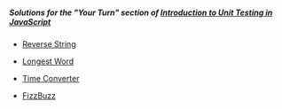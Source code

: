 ##### Solutions for the "Your Turn" section of [Introduction to Unit Testing in JavaScript](https://github.com/turingschool-examples/testing-javascript)

* [Reverse String](https://codepen.io/LouisaBarrett/pen/VroNoG?editors=0010)

* [Longest Word](https://codepen.io/LouisaBarrett/pen/LOwoEr?editors=0010)

* [Time Converter](https://codepen.io/LouisaBarrett/pen/POMvRP?editors=0010)

* [FizzBuzz](https://codepen.io/LouisaBarrett/pen/RjXzNr?editors=0010)